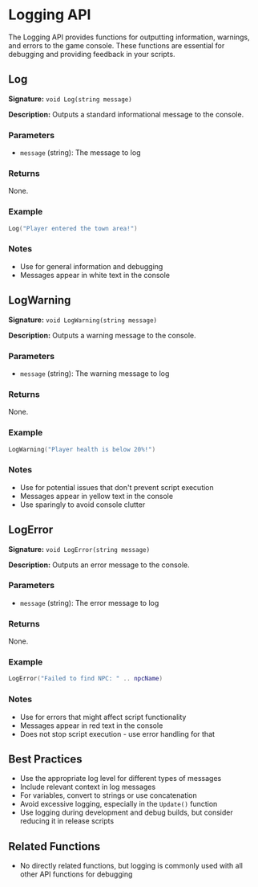 # Logging API

The Logging API provides functions for outputting information, warnings, and errors to the game console. These functions are essential for debugging and providing feedback in your scripts.

## Log

**Signature:** `void Log(string message)`

**Description:** Outputs a standard informational message to the console.

### Parameters

- `message` (string): The message to log

### Returns

None.

### Example

```lua
Log("Player entered the town area!")
```

### Notes

- Use for general information and debugging
- Messages appear in white text in the console

## LogWarning

**Signature:** `void LogWarning(string message)`

**Description:** Outputs a warning message to the console.

### Parameters

- `message` (string): The warning message to log

### Returns

None.

### Example

```lua
LogWarning("Player health is below 20%!")
```

### Notes

- Use for potential issues that don't prevent script execution
- Messages appear in yellow text in the console
- Use sparingly to avoid console clutter

## LogError

**Signature:** `void LogError(string message)`

**Description:** Outputs an error message to the console.

### Parameters

- `message` (string): The error message to log

### Returns

None.

### Example

```lua
LogError("Failed to find NPC: " .. npcName)
```

### Notes

- Use for errors that might affect script functionality
- Messages appear in red text in the console
- Does not stop script execution - use error handling for that

## Best Practices

- Use the appropriate log level for different types of messages
- Include relevant context in log messages
- For variables, convert to strings or use concatenation
- Avoid excessive logging, especially in the `Update()` function
- Use logging during development and debug builds, but consider reducing it in release scripts

## Related Functions

- No directly related functions, but logging is commonly used with all other API functions for debugging 